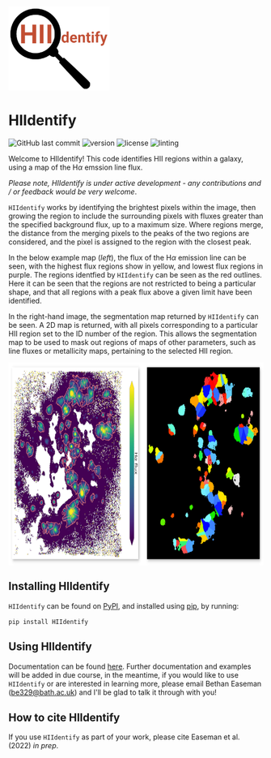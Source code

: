 <img src="https://github.com/BethanEaseman/HIIdentify/blob/master/Images/HIIdentify-logo.png" width="200" height="165">

# HIIdentify

![GitHub last commit](https://img.shields.io/github/last-commit/BethanEaseman/HIIdentify?style=plastic)
![version](https://img.shields.io/pypi/v/HIIdentify?style=plastic)
![license](https://img.shields.io/badge/license-%20%20GNU%20GPLv3%20-green?style=plastic)
![linting](https://img.shields.io/badge/linting-pylint-yellowgreen)

Welcome to HIIdentify! This code identifies HII regions within a galaxy, using a map of the H$\alpha$ emssion line flux.

*Please note, HIIdentify is under active development - any contributions and / or feedback would be very welcome*.

`HIIdentify` works by identifying the brightest pixels within the image, then growing the region to include the surrounding pixels with fluxes greater than the specified background flux, up to a maximum size. Where regions merge, the distance from the merging pixels to the peaks of the two regions are considered, and the pixel is assigned to the region with the closest peak.

In the below example map (*left*), the flux of the H$\alpha$ emission line can be seen, with the highest flux regions show in yellow, and lowest flux regions in purple. The regions identfied by `HIIdentify` can be seen as the red outlines. Here it can be seen that the regions are not restricted to being a particular shape, and that all regions with a peak flux above a given limit have been identified.

In the right-hand image, the segmentation map returned by `HIIdentify` can be seen. A 2D map is returned, with all pixels corresponding to a particular HII region set to the ID number of the region. This allows the segmentation map to be used to mask out regions of maps of other parameters, such as line fluxes or metallicity maps, pertaining to the selected HII region.


<img align="center" src="https://github.com/BethanEaseman/HIIdentify/blob/master/Images/NGC1483_ha_regionoutline_segmentationmap.png" height="400">


## Installing HIIdentify

`HIIdentify` can be found on [PyPI](https://pypi.org/project/HIIdentify/), and installed using [pip](https://pip.pypa.io/en/stable/), by running:
```
pip install HIIdentify
```

## Using HIIdentify

Documentation can be found [here](https://hiidentify.readthedocs.io/en/latest/). Further documentation and examples will be added in due course, in the meantime, if you would like to use `HIIdentify` or are interested in learning more, please email Bethan Easeman (be329@bath.ac.uk) and I'll be glad to talk it through with you!

## How to cite HIIdentify

If you use `HIIdentify` as part of your work, please cite Easeman et al. (2022) *in prep*.
